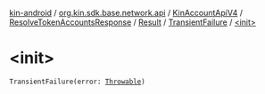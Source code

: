 [kin-android](../../../../../index.md) / [org.kin.sdk.base.network.api](../../../../index.md) / [KinAccountApiV4](../../../index.md) / [ResolveTokenAccountsResponse](../../index.md) / [Result](../index.md) / [TransientFailure](index.md) / [&lt;init&gt;](./-init-.md)

# &lt;init&gt;

`TransientFailure(error: `[`Throwable`](https://kotlinlang.org/api/latest/jvm/stdlib/kotlin/-throwable/index.html)`)`